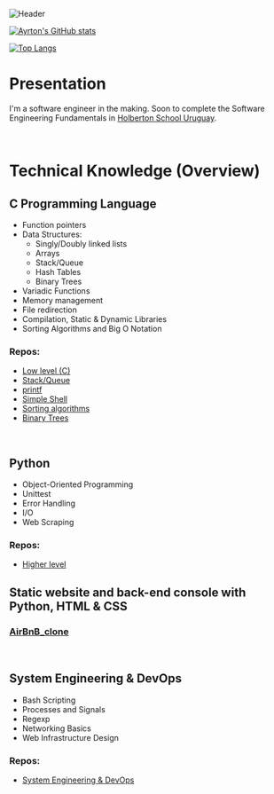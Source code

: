 ![Header](https://github.com/hippocampus3282/hippocampus3282/blob/main/gh_profile.jpg)

[![Ayrton's GitHub stats](https://github-readme-stats.vercel.app/api?username=hippocampus3282&hide=prs&theme=tokyonight)](https://github.com/anuraghazra/github-readme-stats)

[![Top Langs](https://github-readme-stats.vercel.app/api/top-langs/?username=hippocampus3282&theme=tokyonight&layout=compact)](https://github.com/anuraghazra/github-readme-stats)

# Presentation
I'm a software engineer in the making. Soon to complete the Software Engineering Fundamentals in [Holberton School Uruguay](https://www.holbertonschool.com/campuses/montevideo).

<br>

# Technical Knowledge (Overview)
## C Programming Language
- Function pointers
- Data Structures:
    - Singly/Doubly linked lists
    - Arrays
    - Stack/Queue
    - Hash Tables
    - Binary Trees
- Variadic Functions
- Memory management
- File redirection
- Compilation, Static & Dynamic Libraries
- Sorting Algorithms and Big O Notation

### Repos:
- [Low level (C)](https://github.com/hippocampus3282/holbertonschool-low_level_programming)
- [Stack/Queue](https://github.com/hippocampus3282/monty)
- [printf](https://github.com/hippocampus3282/printf)
- [Simple Shell](https://github.com/ralexrivero/simple_shell)
- [Sorting algorithms](https://github.com/hippocampus3282/sorting_algorithms)
- [Binary Trees](https://github.com/hippocampus3282/binary_trees)

<br>

## Python
- Object-Oriented Programming
- Unittest
- Error Handling
- I/O
- Web Scraping

### Repos:
- [Higher level](https://github.com/hippocampus3282/holbertonschool-higher_level_programming)

## Static website and back-end console with Python, HTML & CSS

### [AirBnB_clone](https://github.com/hippocampus3282/AirBnB_clone)

<br>

## System Engineering & DevOps
- Bash Scripting
- Processes and Signals
- Regexp
- Networking Basics
- Web Infrastructure Design

### Repos:
- [System Engineering & DevOps](https://github.com/hippocampus3282/holberton-system_engineering-devops)
